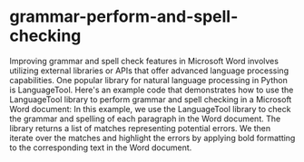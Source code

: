 # grammar-perform-and-spell-checking
Improving grammar and spell check features in Microsoft Word involves utilizing external libraries or APIs that offer advanced language processing capabilities. 
One popular library for natural language processing in Python is LanguageTool.
Here's an example code that demonstrates how to use the LanguageTool library to perform grammar and spell checking in a Microsoft Word document:
In this example, we use the LanguageTool library to check the grammar and spelling of each paragraph in the Word document.
The library returns a list of matches representing potential errors. We then iterate over the matches and highlight the errors by applying bold formatting to the corresponding text in the Word document.
